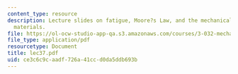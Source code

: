 ```yaml
---
content_type: resource
description: Lecture slides on fatigue, Moore?s Law, and the mechanical behavior of
  materials.
file: https://ol-ocw-studio-app-qa.s3.amazonaws.com/courses/3-032-mechanical-behavior-of-materials-fall-2007/ce3c6c9caadf726a41ccd0da5ddb693b_lec37.pdf
file_type: application/pdf
resourcetype: Document
title: lec37.pdf
uid: ce3c6c9c-aadf-726a-41cc-d0da5ddb693b
---
```

